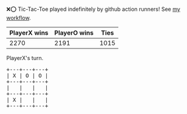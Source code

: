 :x::o: Tic-Tac-Toe played indefinitely by github action runners! See [my workflow](.github/workflows/play.yaml).

|PlayerX wins|PlayerO wins|Ties|
|-|-|-|
|2270|2191|1015|

PlayerX's turn.

<pre>
+---+---+---+
| X | O | O |
+---+---+---+
|   |   |   |
+---+---+---+
| X |   |   |
+---+---+---+
</pre>